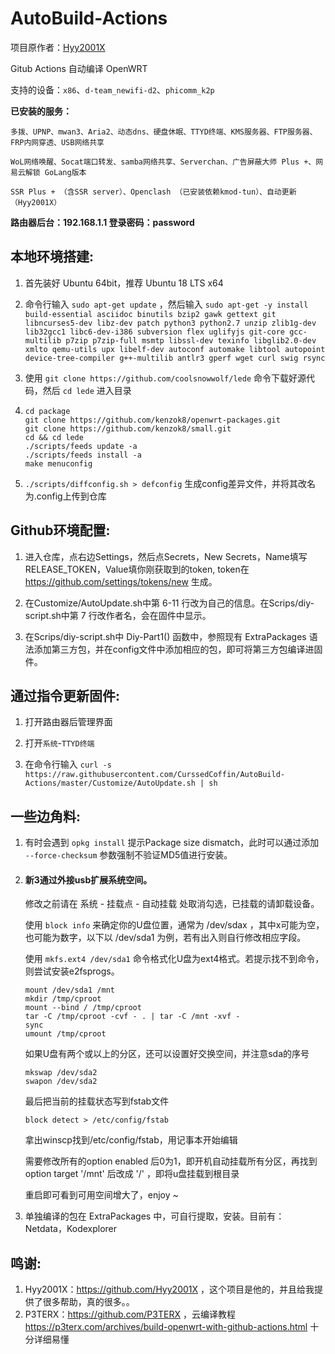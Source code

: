 # AutoBuild-Actions
项目原作者：[Hyy2001X](https://github.com/Hyy2001X)

Gitub Actions 自动编译 OpenWRT

支持的设备：`x86`、`d-team_newifi-d2`、`phicomm_k2p`

**已安装的服务：**

    多拨、UPNP、mwan3、Aria2、动态dns、硬盘休眠、TTYD终端、KMS服务器、FTP服务器、FRP内网穿透、USB网络共享

    WoL网络唤醒、Socat端口转发、samba网络共享、Serverchan、广告屏蔽大师 Plus +、网易云解锁 GoLang版本

    SSR Plus + （含SSR server）、Openclash （已安装依赖kmod-tun）、自动更新（Hyy2001X）

**路由器后台：192.168.1.1    登录密码：password**

本地环境搭建:
-
1. 首先装好 Ubuntu 64bit，推荐  Ubuntu  18 LTS x64

2. 命令行输入 `sudo apt-get update` ，然后输入
`
sudo apt-get -y install build-essential asciidoc binutils bzip2 gawk gettext git libncurses5-dev libz-dev patch python3 python2.7 unzip zlib1g-dev lib32gcc1 libc6-dev-i386 subversion flex uglifyjs git-core gcc-multilib p7zip p7zip-full msmtp libssl-dev texinfo libglib2.0-dev xmlto qemu-utils upx libelf-dev autoconf automake libtool autopoint device-tree-compiler g++-multilib antlr3 gperf wget curl swig rsync
`

3. 使用 `git clone https://github.com/coolsnowwolf/lede` 命令下载好源代码，然后 `cd lede` 进入目录

4. ```
   cd package
   git clone https://github.com/kenzok8/openwrt-packages.git
   git clone https://github.com/kenzok8/small.git
   cd && cd lede
   ./scripts/feeds update -a
   ./scripts/feeds install -a
   make menuconfig
   ```

5. `./scripts/diffconfig.sh > defconfig` 生成config差异文件，并将其改名为.config上传到仓库

Github环境配置:
-
1. 进入仓库，点右边Settings，然后点Secrets，New Secrets，Name填写RELEASE_TOKEN，Value填你刚获取到的token, token在 https://github.com/settings/tokens/new 生成。

2. 在Customize/AutoUpdate.sh中第 6-11 行改为自己的信息。在Scrips/diy-script.sh中第 7 行改作者名，会在固件中显示。

3. 在Scrips/diy-script.sh中 Diy-Part1() 函数中，参照现有 ExtraPackages 语法添加第三方包，并在config文件中添加相应的包，即可将第三方包编译进固件。

通过指令更新固件:
-
1. 打开路由器后管理界面

2. 打开`系统`-`TTYD终端`

3. 在命令行输入 
  `curl -s https://raw.githubusercontent.com/CurssedCoffin/AutoBuild-Actions/master/Customize/AutoUpdate.sh | sh`

一些边角料:
-
1. 有时会遇到 `opkg install` 提示Package size dismatch，此时可以通过添加 `--force-checksum` 参数强制不验证MD5值进行安装。

2. #### 新3通过外接usb扩展系统空间。 
   修改之前请在 系统 - 挂载点 - 自动挂载 处取消勾选，已挂载的请卸载设备。

   使用 `block info` 来确定你的U盘位置，通常为 /dev/sdax ，其中x可能为空，也可能为数字，以下以 /dev/sda1 为例，若有出入则自行修改相应字段。
   
   使用 `mkfs.ext4 /dev/sda1` 命令格式化U盘为ext4格式。若提示找不到命令，则尝试安装e2fsprogs。
   ```
   mount /dev/sda1 /mnt
   mkdir /tmp/cproot
   mount --bind / /tmp/cproot
   tar -C /tmp/cproot -cvf - . | tar -C /mnt -xvf -
   sync
   umount /tmp/cproot
   ```
   如果U盘有两个或以上的分区，还可以设置好交换空间，并注意sda的序号
   ```
   mkswap /dev/sda2
   swapon /dev/sda2
   ```
   最后把当前的挂载状态写到fstab文件
   ```
   block detect > /etc/config/fstab
   ```

   拿出winscp找到/etc/config/fstab，用记事本开始编辑
   
   需要修改所有的option enabled 后0为1，即开机自动挂载所有分区，再找到option target '/mnt' 后改成 '/' ，即将u盘挂载到根目录
   
   重启即可看到可用空间增大了，enjoy ~
   
3. 单独编译的包在 ExtraPackages 中，可自行提取，安装。目前有：Netdata，Kodexplorer

鸣谢:
-
1. Hyy2001X：https://github.com/Hyy2001X ，这个项目是他的，并且给我提供了很多帮助，真的很多。。
2. P3TERX：https://github.com/P3TERX ，云编译教程 https://p3terx.com/archives/build-openwrt-with-github-actions.html 十分详细易懂
